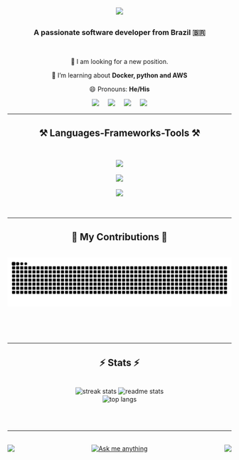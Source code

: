 <h1 align="center">
    <img src="https://readme-typing-svg.herokuapp.com/?font=Righteous&size=35&center=true&vCenter=true&width=500&height=70&duration=4000&lines=Hi+There!+👋;+I'm+Marcelo+Nogueira!;" />
</h1>

<h3 align="center">A passionate software developer from Brazil 🇧🇷</h3>

<br/>

<div align="center">
 
  🔭 I am looking for a new position.
 
  🌱 I’m learning about **Docker, python and AWS**

😄 Pronouns: **He/His**

 </div>
 
<div style="width: 100%; display: flex; justify-content:center"> 
  <a href="mailto:marcelon27@gmail.com" style="padding: 0 10px">
    <img src="https://img.shields.io/badge/Email-4a646c?style=for-the-badge&logo=gmail&style=flat&logoColor=red" target="_blank" />
  </a>
  <a href="https://www.linkedin.com/in/marcelo-nogueira-silva/" target="_blank"  style="padding: 0 10px">
    <img src="https://img.shields.io/badge/LinkedIn-4a646c?style=for-the-badge&logo=linkedin&style=flat&logoColor=blue" target="_blank" />
  </a>
  <a href="./files/marcelo_nogueira_en.pdf" download  style="padding: 0 10px">
    <img src="https://img.shields.io/badge/Resume-4a646c?style=for-the-badge&logo=googledocs&style=flat&logoColor=e0ffff" target="_blank" />
  </a>
  <a href="./files/marcelo_nogueira_pt.pdf" download  style="padding: 0 10px">
    <img src="https://img.shields.io/badge/Currículo-4a646c?style=for-the-badge&logo=googledocs&style=flat&logoColor=e0ffff" target="_blank" />
  </a>
</div>

 <hr/>
 
<h2 align="center">⚒️ Languages-Frameworks-Tools ⚒️</h2>
<br/>
<div align="center">
  <p>
    <img src="https://skillicons.dev/icons?i=javascript,html,css,sass,react,vue,nextjs,vitest" />
  </p>
  <p>
    <img src="https://skillicons.dev/icons?i=nodejs,jest,nest,express,ts,py,fastapi,sklearn,redis" />
  </p>
  <p>
    <img src="https://skillicons.dev/icons?i=git,docker,anaconda,kafka,rabbitmq,mongodb,postgres,sqlite" />
  </p>
</div>

<br/>
<hr/>

<div align="center">
  <h2>🐍 My Contributions 🐍</h2>
  <br>
  <img alt="snake eating my contributions" src="https://raw.githubusercontent.com/locemarn/locemarn/output/github-contribution-grid-snake.svg" />
  
  <br/><br/><br/>
</div>

<hr/>

<h2 align="center">⚡ Stats ⚡</h2>
<br>
<div align=center>
  <img width=390 src="https://github-readme-streak-stats-salesp07.vercel.app/?user=salesp07&count_private=true&theme=react&border_radius=10" alt="streak stats"/>
  <img width=390 src="https://github-readme-stats-salesp07.vercel.app/api?username=salesp07&count_private=true&show_icons=true&theme=react&rank_icon=github&border_radius=10" alt="readme stats" />
  <br/>
  <img width=325 align="center" src="https://github-readme-stats-salesp07.vercel.app/api/top-langs/?username=salesp07&hide=HTML&langs_count=8&layout=compact&theme=react&border_radius=10&size_weight=0.5&count_weight=0.5&exclude_repo=github-readme-stats" alt="top langs" />
</div>

<br/><br/>

<hr/>

<br/>

<div width="100%" justify="flex-end" align="center" >
  <img align="left" src="https://img.shields.io/badge/Maintained%3F-yes-1abc9c.svg" />

  <a href='https://github.com/locemarn/locemarn/issues' target='_blank' align="center" >
    <img src='https://img.shields.io/badge/Ask%20me-anything-1abc9c.svg' border='0' alt='Ask me anything' />
  </a>

  <img align="right" src="https://komarev.com/ghpvc/?username=locemarn&label=Hello+Visitors&color=1abc9c" />

</div>

<br/>
